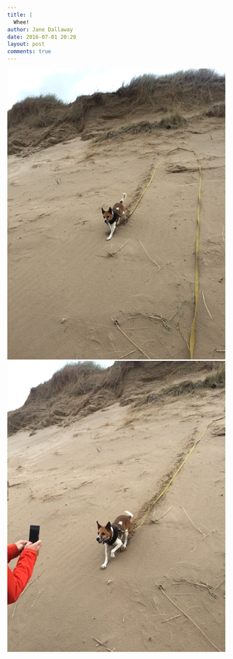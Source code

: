 ```yaml
---
title: |
  Whee!
author: Jane Dallaway
date: 2016-07-01 20:29
layout: post
comments: true
---
```


<div><a href="/media/tp_IMG_0137.JPG"><img src="/media/tp_thumb_IMG_0137.JPG" width="500" height="667"/></a></div><div><a href="/media/tp_IMG_0138.JPG"><img src="/media/tp_thumb_IMG_0138.JPG" width="500" height="667"/></a></div>



 


  


  

      